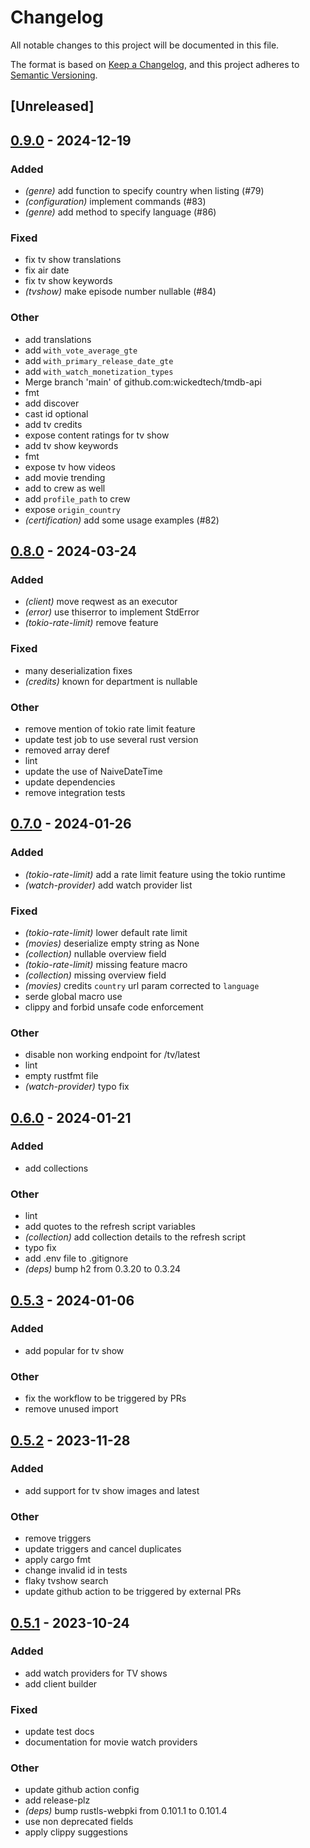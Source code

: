 # Changelog
All notable changes to this project will be documented in this file.

The format is based on [Keep a Changelog](https://keepachangelog.com/en/1.0.0/),
and this project adheres to [Semantic Versioning](https://semver.org/spec/v2.0.0.html).

## [Unreleased]

## [0.9.0](https://github.com/wickedtech/tmdb-api/compare/v0.8.0...v0.9.0) - 2024-12-19

### Added

- *(genre)* add function to specify country when listing (#79)
- *(configuration)* implement commands (#83)
- *(genre)* add method to specify language (#86)

### Fixed

- fix tv show translations
- fix air date
- fix tv show keywords
- *(tvshow)* make episode number nullable (#84)

### Other

- add translations
- add `with_vote_average_gte`
- add `with_primary_release_date_gte`
- add `with_watch_monetization_types`
- Merge branch 'main' of github.com:wickedtech/tmdb-api
- fmt
- add discover
- cast id optional
- add tv credits
- expose content ratings for tv show
- add tv show keywords
- fmt
- expose tv how videos
- add movie trending
- add to crew as well
- add `profile_path` to crew
- expose `origin_country`
- *(certification)* add some usage examples (#82)

## [0.8.0](https://github.com/jdrouet/tmdb-api/compare/v0.7.0...v0.8.0) - 2024-03-24

### Added
- *(client)* move reqwest as an executor
- *(error)* use thiserror to implement StdError
- *(tokio-rate-limit)* remove feature

### Fixed
- many deserialization fixes
- *(credits)* known for department is nullable

### Other
- remove mention of tokio rate limit feature
- update test job to use several rust version
- removed array deref
- lint
- update the use of NaiveDateTime
- update dependencies
- remove integration tests

## [0.7.0](https://github.com/jdrouet/tmdb-api/compare/v0.6.0...v0.7.0) - 2024-01-26

### Added
- *(tokio-rate-limit)* add a rate limit feature using the tokio runtime
- *(watch-provider)* add watch provider list

### Fixed
- *(tokio-rate-limit)* lower default rate limit
- *(movies)* deserialize empty string as None
- *(collection)* nullable overview field
- *(tokio-rate-limit)* missing feature macro
- *(collection)* missing overview field
- *(movies)* credits `country` url param corrected to `language`
- serde global macro use
- clippy and forbid unsafe code enforcement

### Other
- disable non working endpoint for /tv/latest
- lint
- empty rustfmt file
- *(watch-provider)* typo fix

## [0.6.0](https://github.com/jdrouet/tmdb-api/compare/v0.5.3...v0.6.0) - 2024-01-21

### Added
- add collections

### Other
- lint
- add quotes to the refresh script variables
- *(collection)* add collection details to the refresh script
- typo fix
- add .env file to .gitignore
- *(deps)* bump h2 from 0.3.20 to 0.3.24

## [0.5.3](https://github.com/jdrouet/tmdb-api/compare/v0.5.2...v0.5.3) - 2024-01-06

### Added
- add popular for tv show

### Other
- fix the workflow to be triggered by PRs
- remove unused import

## [0.5.2](https://github.com/jdrouet/tmdb-api/compare/v0.5.1...v0.5.2) - 2023-11-28

### Added
- add support for tv show images and latest

### Other
- remove triggers
- update triggers and cancel duplicates
- apply cargo fmt
- change invalid id in tests
- flaky tvshow search
- update github action to be triggered by external PRs

## [0.5.1](https://github.com/jdrouet/tmdb-api/compare/v0.5.0...v0.5.1) - 2023-10-24

### Added
- add watch providers for TV shows
- add client builder

### Fixed
- update test docs
- documentation for movie watch providers

### Other
- update github action config
- add release-plz
- *(deps)* bump rustls-webpki from 0.101.1 to 0.101.4
- use non deprecated fields
- apply clippy suggestions
